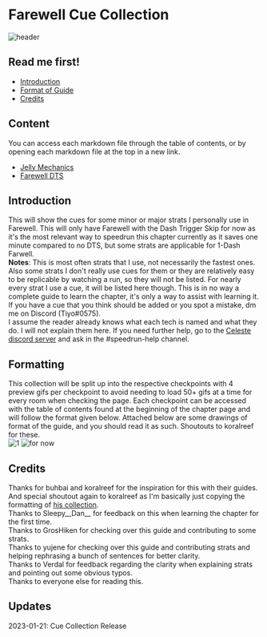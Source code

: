 # Farewell Cue Collection
![header](https://cdn.discordapp.com/attachments/752203178715644024/901051628013105212/20211022121702_1.jpg)
## Read me first!
- [Introduction](#introduction)
- [Format of Guide](#formatting)
- [Credits](#credits)
## Content
You can access each markdown file through the table of contents, or by opening each markdown file at the top in a new link.
- [Jelly Mechanics](https://github.com/Tiyo98/farewell-cue-collection/blob/main/jellymechanics.md)
- [Farewell DTS](https://github.com/Tiyo98/farewell-cue-collection/blob/main/Farewell.md)
## Introduction
This will show the cues for some minor or major strats I personally use in Farewell. This will only have Farewell with the Dash Trigger Skip for now as it's the most relevant way to speedrun this chapter currently as it saves one minute compared to no DTS, but some strats are applicable for 1-Dash Farwell. 
\
**Notes**: This is most often strats that I use, not necessarily the fastest ones. Also some strats I don't really use cues for them or they are relatively easy to be replicable by watching a run, so they will not be listed. For nearly every strat I use a cue, it will be listed here though. This is in no way a complete guide to learn the chapter, it's only a way to assist with learning it. If you have a cue that you think should be added or you spot a mistake, dm me on Discord (Tiyo#0575).
\
I assume the reader already knows what each tech is named and what they do. I will not explain them here. If you need further help, go to the [Celeste discord server](https://discord.com/invite/celeste) and ask in the #speedrun-help channel.
## Formatting
This collection will be split up into the respective checkpoints with 4 preview gifs per checkpoint to avoid needing to load 50+ gifs at a time for every room when checking the page. Each checkpoint can be accessed with the table of contents found at the beginning of the chapter page and will follow the format given below.
Attached below are some drawings of format of the guide, and you should read it as such. Shoutouts to koralreef for these.
\
![1](https://cdn.discordapp.com/attachments/293555577991200770/775444116707606558/unknown.png)
![for now](https://cdn.discordapp.com/attachments/293555577991200770/775400802339913768/unknown.png)
## Credits
Thanks for buhbai and koralreef for the inspiration for this with their guides. And special shoutout again to koralreef as I'm basically just copying the formatting of [his collection](https://github.com/koralreeef/anypercent-cuecollection).</br>
Thanks to Sleepy__Dan__ for feedback on this when learning the chapter for the first time.</br>
Thanks to GrosHiken for checking over this guide and contributing to some strats. </br>
Thanks to yujene for checking over this guide and contributing strats and helping rephrasing a bunch of sentences for better clarity.</br>
Thanks to Verdal for feedback regarding the clarity when explaining strats and pointing out some obvious typos.</br>
Thanks to everyone else for reading this.
## Updates
2023-01-21: Cue Collection Release
